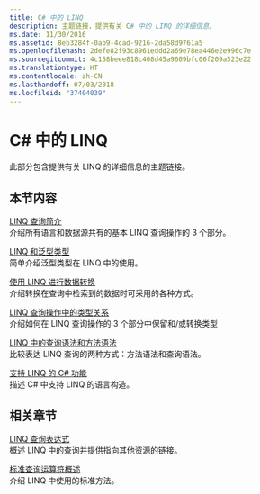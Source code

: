 ```yaml
---
title: C# 中的 LINQ
description: 主题链接，提供有关 C# 中的 LINQ 的详细信息。
ms.date: 11/30/2016
ms.assetid: 8eb3284f-0ab9-4cad-9216-2da58d9761a5
ms.openlocfilehash: 2defe82f93c8961eddd2a69e78ea446e2e996c7e
ms.sourcegitcommit: 4c158beee818c408d45a9609bfc06f209a523e22
ms.translationtype: HT
ms.contentlocale: zh-CN
ms.lasthandoff: 07/03/2018
ms.locfileid: "37404039"
---
```

# <a name="linq-in-c"></a>C# 中的 LINQ #

此部分包含提供有关 LINQ 的详细信息的主题链接。

## <a name="in-this-section"></a>本节内容

[LINQ 查询简介](../programming-guide/concepts/linq/introduction-to-linq-queries.md)  
介绍所有语言和数据源共有的基本 LINQ 查询操作的 3 个部分。  

[LINQ 和泛型类型](../programming-guide/concepts/linq/linq-and-generic-types.md)  
简单介绍泛型类型在 LINQ 中的使用。

[使用 LINQ 进行数据转换](../programming-guide/concepts/linq/data-transformations-with-linq.md)  
介绍转换在查询中检索到的数据时可采用的各种方式。

[LINQ 查询操作中的类型关系](../programming-guide/concepts/linq/type-relationships-in-linq-query-operations.md)  
介绍如何在 LINQ 查询操作的 3 个部分中保留和/或转换类型

[LINQ 中的查询语法和方法语法](../programming-guide/concepts/linq/query-syntax-and-method-syntax-in-linq.md)  
比较表达 LINQ 查询的两种方式：方法语法和查询语法。

[支持 LINQ 的 C# 功能](../programming-guide/concepts/linq/features-that-support-linq.md)  
描述 C# 中支持 LINQ 的语言构造。

## <a name="related-sections"></a>相关章节

[LINQ 查询表达式](../programming-guide/linq-query-expressions/index.md)  
概述 LINQ 中的查询并提供指向其他资源的链接。

[标准查询运算符概述](../programming-guide/concepts/linq/standard-query-operators-overview.md)  
介绍 LINQ 中使用的标准方法。